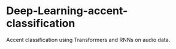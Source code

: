 # Deep-Learning-accent-classification
Accent classification using Transformers and RNNs on audio data.
